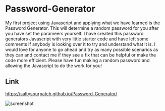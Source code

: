 # Password-Generator

   My first project using Javascript and applying what we have learned is the Password Generator. This will determine a random password for you after you have set the parameers yourself. I have created this password generators Javascript with very little starter code and have left some comments if anybody is looking over it to try and understand what it is. I would love for anyone to go ahead and try as many possible scenarios as they can and contact me if they see a fix that can be helpful or make the code more efficient. Please have fun making a random password and allowing the Javascript to do the work for you!
   
## Link

https://saltysourpatch.github.io/Password-Generator/

  
  ![screenshot](https://user-images.githubusercontent.com/114556506/213348209-b3a9869a-a30b-4477-8c97-0932d78c84e4.png)

